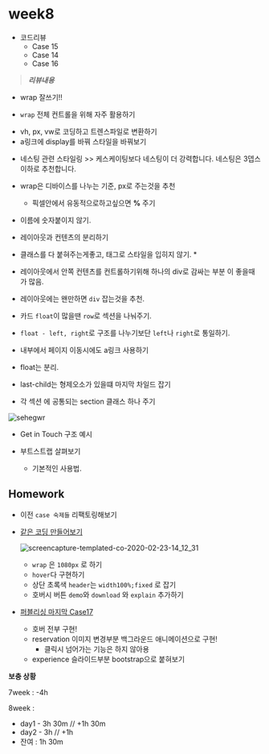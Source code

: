 # week8

+ 코드리뷰
  + Case 15
  + Case 14
  + Case 16

> ***리뷰내용***

+ wrap 잘쓰기!!

+ `wrap`  전체 컨트롤을 위해 자주 활용하기

- vh, px, vw로 코딩하고 트렌스파일로 변환하기
- a링크에 display를 바꿔 스타일을 바꿔보기

+ 네스팅 관련 스타일링 >> 케스케이팅보다 네스팅이 더 강력합니다. 네스팅은 3뎁스 이하로 추천합니다.
+ wrap은 디바이스를 나누는 기준, px로 주는것을 추천
  + 픽셀안에서 유동적으로하고싶으면 **%** 주기
+ 이름에 숫자붙이지 않기.

+ 레이아웃과 컨텐츠의 분리하기

+ 클래스를 다 붙혀주는게좋고, 태그로 스타일을 입히지 않기. *
+ 레이아웃에서 안쪽 컨텐츠를 컨트롤하기위해 하나의 div로 감싸는 부분 이 좋을때가 많음.
+ 레이아웃에는 왠만하면 `div` 잡는것을 추천.
+ 카드 `float`이 많을땐 `row`로 섹션을 나눠주기.
+ `float - left, right`로 구조를 나누기보단 `left`나 `right`로 통일하기.

+ 내부에서 페이지 이동시에도 a링크 사용하기
+ float는 분리.
+ last-child는 형제오소가 있을떄 마지막 차일드 잡기
+ 각 섹션 에 공통되는 section 클래스 하나 주기

![sehegwr](https://user-images.githubusercontent.com/33567964/75104272-86f51a00-564a-11ea-8193-1394f273aa7b.png)

+ Get in Touch 구조 예시



+ 부트스트랩 살펴보기
  + 기본적인 사용법.



## Homework



+ 이전 `case 숙제들` 리팩토링해보기

+ [같은 코딩 만들어보기](https://templated.co/)

  ![screencapture-templated-co-2020-02-23-14_12_31](https://user-images.githubusercontent.com/33567964/75104182-231e2180-5649-11ea-824e-4ecfc4e7fa95.png)

  + `wrap` 은 `1080px` 로 하기
  +  `hover`다 구현하기
  + 상단 초록색 `header`는 `width100%;fixed` 로 잡기
  + 호버시 버튼 `demo`와 `download` 와 `explain` 추가하기

+ [퍼블리싱 마지막 Case17](https://metsa-karuizawa.com/)

  + 호버 전부 구현!
  + reservation  이미지 변경부분 백그라운드 애니메이션으로 구현!
    + 클릭시 넘어가는 기능은 하지 않아용
  + experience 슬라이드부분 bootstrap으로 붙혀보기



**보충 상황**

7week : -4h

8week : 

+ day1 - 3h 30m // +1h 30m
+ day2 - 3h // +1h
+ 잔여 : 1h 30m


